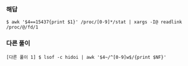 ### 해답

```
$ awk '$4==15437{print $1}' /proc/[0-9]*/stat | xargs -I@ readlink /proc/@/fd/1
```

### 다른 풀이

```
[다른 풀이 1] $ lsof -c hidoi | awk '$4~/^[0-9]w$/{print $NF}'
```
